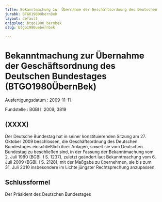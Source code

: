 ```yaml
---
Title: Bekanntmachung zur Übernahme der Geschäftsordnung des Deutschen Bundestages
jurabk: BTGO1980ÜbernBek
layout: default
origslug: btgo1980_bernbek
slug: btgo1980uebernbek

---
```


# Bekanntmachung zur Übernahme der Geschäftsordnung des Deutschen Bundestages (BTGO1980ÜbernBek)

Ausfertigungsdatum
:   2009-11-11

Fundstelle
:   BGBl I: 2009, 3819


## (XXXX)

Der Deutsche Bundestag hat in seiner konstituierenden Sitzung am 27. Oktober 2009 beschlossen, die Geschäftsordnung des Deutschen Bundestages einschließlich ihrer Anlagen, soweit sie vom Deutschen Bundestag zu beschließen sind, in der Fassung der Bekanntmachung vom 2. Juli 1980 (BGBl. I S. 1237), zuletzt geändert laut Bekanntmachung vom 6. Juli 2009 (BGBl. I S. 2128), mit der Maßgabe zu übernehmen, sie bis zum 31. Juli 2010 insbesondere im Lichte jüngster Rechtsprechung anzupassen.


## Schlussformel

Der Präsident des Deutschen Bundestages

